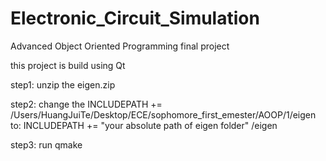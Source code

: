 # Electronic_Circuit_Simulation
Advanced Object Oriented Programming final project

this project is build using Qt

step1: 
  unzip the eigen.zip
  
step2:
  change the 
    INCLUDEPATH += /Users/HuangJuiTe/Desktop/ECE/sophomore_first_emester/AOOP/1/eigen
  to:
    INCLUDEPATH += "your absolute path of eigen folder" /eigen

step3:
  run qmake
